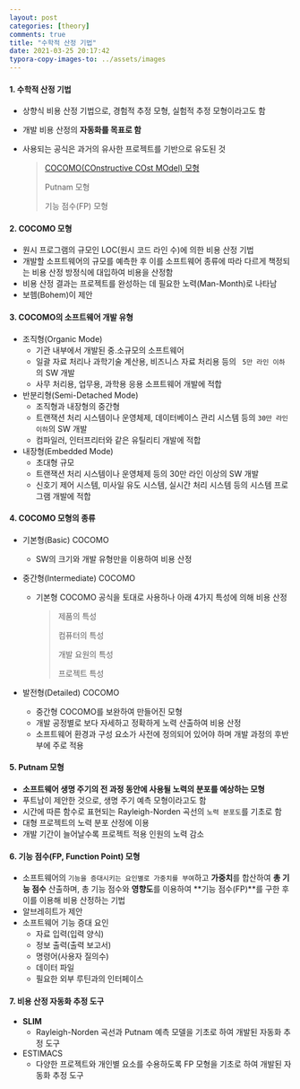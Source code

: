 ```yaml
---
layout: post
categories: [theory]
comments: true
title: "수학적 산정 기법"
date: 2021-03-25 20:17:42
typora-copy-images-to: ../assets/images
---
```


#### 1. 수학적 산정 기법

- 상향식 비용 산정 기법으로, 경험적 추정 모형, 실험적 추정 모형이라고도 함

- 개발 비용 산정의 **자동화를 목표로 함**

- 사용되는 공식은 과거의 유사한 프로젝트를 기반으로 유도된 것

  > [COCOMO(COnstructive COst MOdel) 모형](#2-COCOMO-모형)
  >
  > Putnam 모형
  >
  > 기능 점수(FP) 모형

#### 2. COCOMO 모형

- 원시 프로그램의 규모인 LOC(원시 코드 라인 수)에 의한 비용 산정 기법
- 개발할 소프트웨어의 규모를 예측한 후 이를 소프트웨어 종류에 따라 다르게 책정되는 비용 산정 방정식에 대입하여 비용을 산정함
- 비용 산정 결과는 프로젝트를 완성하는 데 필요한 노력(Man-Month)로 나타남
- 보헴(Bohem)이 제안

#### 3. COCOMO의 소프트웨어 개발 유형

- 조직형(Organic Mode)
  - 기관 내부에서 개발된 중.소규모의 소프트웨어
  - 일괄 자료 처리나 과학기술 계산용, 비즈니스 자료 처리용 등의 ` 5만 라인 이하`의 SW 개발
  - 사무 처리용, 업무용, 과학용 응용 소프트웨어 개발에 적합
- 반분리형(Semi-Detached Mode)
  - 조직형과 내장형의 중간형
  - 트랜잭션 처리 시스템이나 운영체제, 데이터베이스 관리 시스템 등의 `30만 라인 이하`의 SW 개발
  - 컴파일러, 인터프리터와 같은 유틸리티 개발에 적합
- 내장형(Embedded Mode)
  - 초대형 규모
  - 트랜잭션 처리 시스템이나 운영체제 등의 30만 라인 이상의 SW 개발
  - 신호기 제어 시스템, 미사일 유도 시스템, 실시간 처리 시스템 등의 시스템 프로그램 개발에 적합

#### 4. COCOMO 모형의 종류

- 기본형(Basic) COCOMO

  - SW의 크기와 개발 유형만을 이용하여 비용 산정

- 중간형(Intermediate) COCOMO

  - 기본형 COCOMO 공식을 토대로 사용하나 아래 4가지 특성에 의해 비용 산정

    > 제품의 특성
    >
    > 컴퓨터의 특성
    >
    > 개발 요원의 특성
    >
    > 프로젝트 특성

- 발전형(Detailed) COCOMO

  - 중간형 COCOMO를 보완하여 만들어진 모형
  - 개발 공정별로 보다 자세하고 정확하게 노력 산출하여 비용 산정
  - 소프트웨어 환경과 구성 요소가 사전에 정의되어 있어야 하며 개발 과정의 후반부에 주로 적용

#### 5. Putnam 모형

- **소프트웨어 생명 주기의 전 과정 동안에 사용될 노력의 분포를 예상하는 모형**
- 푸트남이 제안한 것으로, 생명 주기 예측 모형이라고도 함
- 시간에 따른 함수로 표현되는 Rayleigh-Norden 곡선의 `노력 분포도`를 기초로 함
- 대형 프로젝트의 노력 분포 산정에 이용
- 개발 기간이 늘어날수록 프로젝트 적용 인원의 노력 감소

#### 6. 기능 점수(FP, Function Point) 모형

- 소프트웨어의 `기능을 증대시키는 요인별로 가중치를 부여`하고 **가중치**를 합산하여 **총 기능 점수** 산출하며, 총 기능 점수와 **영향도**를 이용하여 **기능 점수(FP)**를 구한 후 이를 이용해 비용 산정하는 기법
- 알브레히트가 제안
- 소프트웨어 기능 증대 요인
  - 자료 입력(입력 양식)
  - 정보 출력(출력 보고서)
  - 명령어(사용자 질의수)
  - 데이터 파일
  - 필요한 외부 루틴과의 인터페이스

#### 7. 비용 산정 자동화 추정 도구

- **SLIM**
  - Rayleigh-Norden 곡선과 Putnam 예측 모델을 기초로 하여 개발된 자동화 추정 도구
- ESTIMACS
  - 다양한 프로젝트와 개인별 요소를 수용하도록 FP 모형을 기초로 하여 개발된 자동화 추정 도구